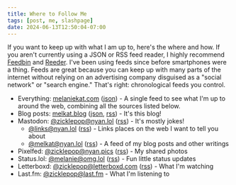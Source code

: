 ```yaml
---
title: Where to Follow Me
tags: [post, me, slashpage]
date: 2024-06-13T12:50:04-07:00
---
```


If you want to keep up with what I am up to, here's the where and how. If you aren't currently using a JSON or RSS feed reader, I highly recommend [Feedbin](https://feedbin.com) and [Reeder](https://reeder.app). I've been using feeds since before smartphones were a thing. Feeds are great because you can keep up with many parts of the internet without relying on an advertising company disguised as a "social network" or "search engine." That's right: chronological feeds you control.

- Everything: [melaniekat.com](https://melaniekat.com/timeline) ([json](https://melaniekat.com/feed)) - A single feed to see what I'm up to around the web, combining all the sources listed below.
- Blog posts: [melkat.blog](https://melkat.blog) ([json](https://melkat.blog/feed.json), [rss](https://melkat.blog/rss.xml)) - It's this blog!
- Mastodon: [@zicklepop@nyan.lol](https://nyan.lol/@zicklepop) ([rss](https://nyan.lol/@zicklepop.rss)) - It's mostly jokes!
    - [@links@nyan.lol](https://nyan.lol/@links) ([rss](https://nyan.lol/@links.rss)) - Links places on the web I want to tell you about
    - [@melkat@nyan.lol](https://nyan.lol/@melkat) ([rss](https://nyan.lol/@melkat.rss)) - A feed of my blog posts and other writings
- Pixelfed: [@zicklepop@nyan.pics](https://nyan.pics/@zicklepop) ([rss](https://nyan.pics/users/zicklepop.atom)) - My shared photos
- Status.lol: [@melanie@omg.lol](https://status.melanie.lol) ([rss](https://melanie.status.lol/feed)) - Fun little status updates
- Letterboxd: [@zicklepop@letterboxd.com](https://letterboxd.com/zicklepop) ([rss](https://letterboxd.com/zicklepop/rss)) - What I'm watching
- Last.fm: [@zicklepop@last.fm](https://www.last.fm/user/zicklepop) - What I'm listening to
